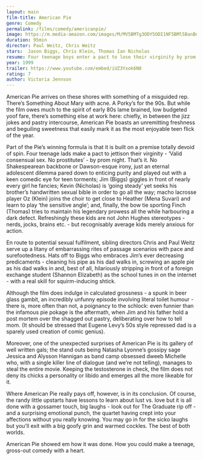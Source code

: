 ```yaml
---
layout: main
film-title: American Pie
genre: Comedy
permalink: /films/comedy/americanpie/
image: https://m.media-amazon.com/images/M/MV5BMTg3ODY5ODI1NF5BMl5BanBnXkFtZTgwMTkxNTYxMTE@._V1_UX182_CR0,0,182,268_AL_.jpg
duration: 95min
director: Paul Weitz, Chris Weitz 
stars:  Jason Biggs, Chris Klein, Thomas Ian Nicholas
resume: Four teenage boys enter a pact to lose their virginity by prom night.
year: 1999
trailer: https://www.youtube.com/embed/iUZ3Yxok6N8
rating: 7
author: Victoria Jennson
---
```


American Pie arrives on these shores with something of a misguided rep. There’s Something About Mary with acne. A Porky’s for the 90s. But while the film owes much to the spirit of early 80s lame brained, low budgeted yoof fare, there’s something else at work here: chiefly, in between the jizz jokes and pastry intercourse, American Pie boasts an unremitting freshness and beguiling sweetness that easily mark it as the most enjoyable teen flick of the year.

Part of the Pie’s winning formula is that it is built on a premise totally devoid of spin. Four teenage lads make a pact to jettison their virginity - ‘Valid consensual sex. No prostitutes’ - by prom night. That’s it. No Shakespearean backbone or Dawson-esque irony, just an eternal adolescent dilemma pared down to enticing purity and played out with a keen comedic eye for teen torments; Jim (Biggs) giggles in front of nearly every girl he fancies; Kevin (Nicholas) is ‘going steady’ yet seeks his brother’s handwritten sexual bible in order to go all the way; macho lacrosse player Oz (Klein) joins the choir to get close to Heather (Mena Suvari) and learn to play ‘the sensitive angle’; and, finally, the bow tie sporting Finch (Thomas) tries to maintain his legendary prowess all the while harbouring a dark defect. Refreshingly these kids are not John Hughes stereotypes - nerds, jocks, brains etc. - but recognisably average kids merely anxious for action.

En route to potential sexual fulfilment, sibling directors Chris and Paul Weitz serve up a litany of embarrassing rites of passage scenarios with pace and surefootedness. Hats off to Biggs who embraces Jim’s ever decreasing predicaments - cleaning his pipe as his dad walks in, screwing an apple pie as his dad walks in and, best of all, hilariously stripping in front of a foreign exchange student (Shannon Elizabeth) as the school tunes in on the internet - with a real skill for squirm-inducing shtick.

Although the film does indulge in calculated grossness - a spunk in beer glass gambit, an incredibly unfunny episode involving literal toilet humour - there is, more often than not, a poignancy to the schlock: even funnier than the infamous pie pokage is the aftermath, when Jim and his father hold a post mortem over the shagged out pastry, deliberating over how to tell mom. (It should be stressed that Eugene Levy’s 50s style repressed dad is a sparely used creation of comic genius).

Moreover, one of the unexpected surprises of American Pie is its gallery of well written gals; the stand outs being Natasha Lyonne’s gossipy sage Jessica and Alysson Hannigan as band camp obsessed dweeb Michelle who, with a single killer line of dialogue (and we’re not telling), manages to steal the entire movie. Keeping the testosterone in check, the film does not deny its chicks a personality or libido and emerges all the more likeable for it.

Where American Pie really pays off, however, is in its conclusion. Of course, the randy little upstarts have lessons to learn about lust vs. love but it is all done with a gossamer touch, big laughs - look out for The Graduate rip off - and a surprising emotional punch, the quartet having crept into your affections without you really knowing. You may go in for the sicko laughs but you’ll exit with a big goofy grin and warmed cockles. The best of both worlds.

American Pie showed em how it was done. How you could make a teenage, gross-out comedy with a heart.